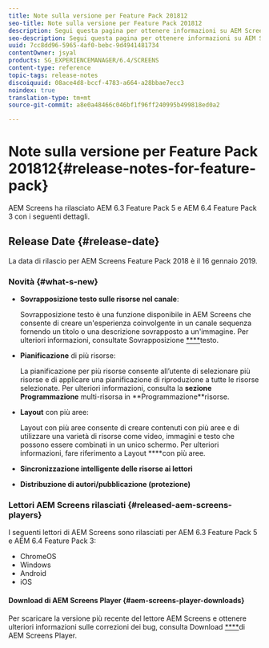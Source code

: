 ```yaml
---
title: Note sulla versione per Feature Pack 201812
seo-title: Note sulla versione per Feature Pack 201812
description: Segui questa pagina per ottenere informazioni su AEM Screens Feature Pack 201812, rilasciato il 16 gennaio 2019.
seo-description: Segui questa pagina per ottenere informazioni su AEM Screens Feature Pack 201812, rilasciato il 16 gennaio 2019.
uuid: 7cc8dd96-5965-4af0-bebc-9d4941481734
contentOwner: jsyal
products: SG_EXPERIENCEMANAGER/6.4/SCREENS
content-type: reference
topic-tags: release-notes
discoiquuid: 08ace4d8-bccf-4783-a664-a28bbae7ecc3
noindex: true
translation-type: tm+mt
source-git-commit: a8e0a48466c046bf1f96ff240995b499818ed0a2

---
```



# Note sulla versione per Feature Pack 201812{#release-notes-for-feature-pack}

AEM Screens ha rilasciato AEM 6.3 Feature Pack 5 e AEM 6.4 Feature Pack 3 con i seguenti dettagli.

## Release Date {#release-date}

La data di rilascio per AEM Screens Feature Pack 2018 è il 16 gennaio 2019.

### Novità {#what-s-new}

* **Sovrapposizione testo sulle risorse nel canale**:

   Sovrapposizione testo è una funzione disponibile in AEM Screens che consente di creare un&#39;esperienza coinvolgente in un canale sequenza fornendo un titolo o una descrizione sovrapposto a un&#39;immagine. Per ulteriori informazioni, consultate Sovrapposizione [****](text-overlay.md)testo.

* **Pianificazione** di più risorse:

   La pianificazione per più risorse consente all’utente di selezionare più risorse e di applicare una pianificazione di riproduzione a tutte le risorse selezionate. Per ulteriori informazioni, consulta la **sezione Programmazione** multi-risorsa in **Programmazione[](asset-level-scheduling.md)**risorse.

* **Layout** con più aree:

   Layout con più aree consente di creare contenuti con più aree e di utilizzare una varietà di risorse come video, immagini e testo che possono essere combinati in un unico schermo. Per ulteriori informazioni, fare riferimento a Layout **[](multi-zone-layout-aem-screens.md)**con più aree.

* **Sincronizzazione intelligente delle risorse ai lettori**
* **Distribuzione di autori/pubblicazione (protezione)**

### Lettori AEM Screens rilasciati {#released-aem-screens-players}

I seguenti lettori di AEM Screens sono rilasciati per AEM 6.3 Feature Pack 5 e AEM 6.4 Feature Pack 3:

* ChromeOS
* Windows
* Android
* iOS

#### Download di AEM Screens Player {#aem-screens-player-downloads}

Per scaricare la versione più recente del lettore AEM Screens e ottenere ulteriori informazioni sulle correzioni dei bug, consulta Download [****](https://download.macromedia.com/screens/)di AEM Screens Player.
